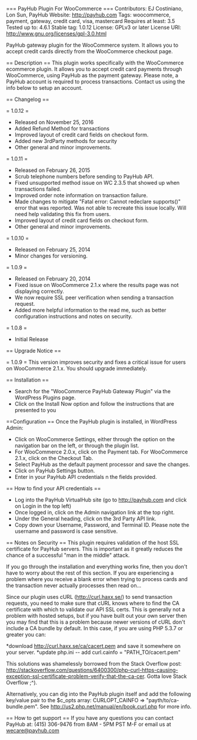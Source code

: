 === PayHub Plugin For WooCommerce ===
Contributors: EJ Costiniano, Lon Sun, PayHub
Website: http://payhub.com
Tags: woocommerce, payment, gateway, credit card, visa, mastercard
Requires at least: 3.5
Tested up to: 4.6.1
Stable tag: 1.0.12 
License: GPLv3 or later
License URI: http://www.gnu.org/licenses/gpl-3.0.html

PayHub gateway plugin for the WooCommerce system.  It allows you to accept credit cards directly from the WooCommerce checkout page. 

== Description ==
This plugin works specifically with the WooCommerce ecommerce plugin.  It allows you to accept credit card payments through WooCommerce, using PayHub as the payment gateway.  Please note, a PayHub account is required to process transactions.  Contact us using the info below to setup an account.

== Changelog ==

= 1.0.12 =
* Released on November 25, 2016
* Added Refund Method for transactions
* Improved layout of credit card fields on checkout form.
* Added new 3rdParty methods for security
* Other general and minor improvements.

= 1.0.11 =
* Released on February 26, 2015
* Scrub telephone numbers before sending to PayHub API.
* Fixed unsupported method issue on WC 2.3.5 that showed up when transactions failed.
* Improved order note information on transaction failure.
* Made changes to mitigate "Fatal error: Cannot redeclare supports()" error that was reported.  Was not able to recreate this issue locally.  Will need help validating this fix from users.
* Improved layout of credit card fields on checkout form.
* Other general and minor improvements.

= 1.0.10 =
* Released on February 25, 2014
* Minor changes for versioning.

= 1.0.9 =
* Released on February 20, 2014
* Fixed issue on WooCommerce 2.1.x where the results page was not displaying correctly.
* We now require SSL peer verification when sending a transaction request.
* Added more helpful information to the read me, such as better configuration instructions and notes on security.

= 1.0.8 =
* Initial Release


== Upgrade Notice ==

= 1.0.9 =
This version improves security and fixes a critical issue for users on WooCommerce 2.1.x.  You should upgrade immediately.

== Installation ==
* Search for the "WooCommerce PayHub Gateway Plugin" via the WordPress Plugins page.
* Click on the Install Now option and follow the instructions that are presented to you

==Configuration ==
Once the PayHub plugin is installed, in WordPress Admin:

* Click on WooCommerce Settings, either through the option on the navigation bar on the left, or through the plugin list.
* For WooCommerce 2.0.x, click on the Payment tab.  For WooCommerce 2.1.x, click on the Checkout Tab.
* Select PayHub as the default payment processor and save the changes.
* Click on PayHub Settings button.
* Enter in your PayHub API credentials n the fields provided.

== How to find your API credentials ==
* Log into the PayHub VirtualHub site (go to http://payhub.com and click on Login in the top left)
* Once logged in, click on the Admin navigation link at the top right.
* Under the General heading, click on the 3rd Party API link.
* Copy down your Username, Password, and Terminal ID.  Please note the username and password is case sensitive.

== Notes on Security ==
This plugin requires validation of the host SSL certificate for PayHub servers.  This is important as it greatly reduces the chance of a successful "man in the middle" attack.

If you go through the installation and everything works fine, then you don't have to worry about the rest of this section.  If you are experiencing a problem where you receive a blank error when trying to process cards and the transaction never actually processes then read on...

Since our plugin uses cURL (http://curl.haxx.se/) to send transaction requests, you need to make sure that cURL knows where to find the CA certificate with which to validate our API SSL certs.  This is generally not a problem with hosted setups, but if you have built out your own server then you may find that this is a problem because newer versions of cURL don't include a CA bundle by default.  In this case, if you are using PHP 5.3.7 or greater you can:

*download http://curl.haxx.se/ca/cacert.pem and save it somewhere on your server.
*update php.ini -- add curl.cainfo = "PATH_TO/cacert.pem"

This solutions was shamelessly borrowed from the Stack Overflow post: http://stackoverflow.com/questions/6400300/php-curl-https-causing-exception-ssl-certificate-problem-verify-that-the-ca-cer.  Gotta love Stack Overflow ;^).

Alternatively, you can dig into the PayHub plugin itself and add the following key/value pair to the $c_opts array: CURLOPT_CAINFO => "payth/to/ca-bundle.pem".  See http://us2.php.net/manual/en/book.curl.php for more info.

== How to get support ==
If you have any questions you can contact PayHub at:
(415) 306-9476 from 8AM - 5PM PST M-F
or email us at wecare@payhub.com

